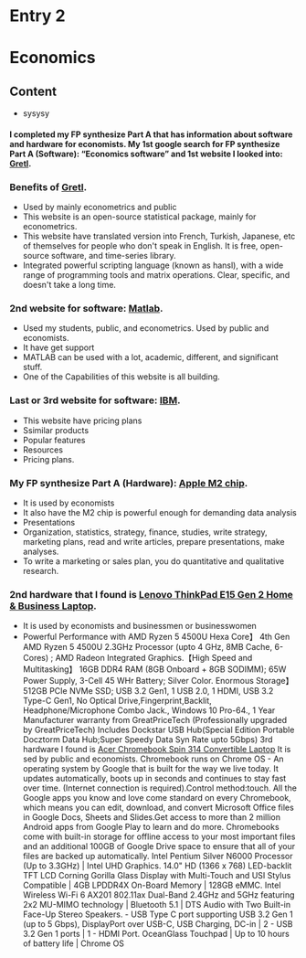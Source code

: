 # Entry 2
# Economics

## Content
* sysysy
#### I completed my FP synthesize Part A that has information about software and hardware for economists. My 1st google search for FP synthesize Part A (Software): “Economics software” and 1st website I looked into: [Gretl](https://gretl.sourceforge.net/). 

### Benefits of [Gretl](https://gretl.sourceforge.net/). 
* Used by mainly econometrics and public
* This website is an open-source statistical package, mainly for econometrics.
* This website have translated version into French, Turkish, Japanese, etc of themselves for people who don't speak in English. It is free, open-source software, and time-series library.
* Integrated powerful scripting language (known as hansl), with a wide range of programming tools and matrix operations. Clear, specific, and doesn't take a long time. 

### 2nd website for software: [Matlab](https://www.mathworks.com/products/matlab.html). 
* Used my students, public, and econometrics. Used by public and economists. 
* It have get support
* MATLAB can be used with a lot, academic, different, and significant stuff.
* One of the Capabilities of this website is all building.

### Last or 3rd website for software: [IBM](https://www.ibm.com/downloads/cas/XBZ7DOJM). 
* This website have pricing plans
* Ssimilar products
* Popular features
* Resources
* Pricing plans.

### My FP synthesize Part A (Hardware): [Apple M2 chip](https://encrypted-tbn0.gstatic.com/images?q=tbn:ANd9GcTaIyectOULM1gbVwQHqXN7Q5QzveLXssz5lSkL7nQVA&s). 
* It is used by economists
* It also have the M2 chip is powerful enough for demanding data analysis
* Presentations
* Organization, statistics, strategy, finance, studies, write strategy, marketing plans, read and write articles, prepare presentations, make analyses.
* To write a marketing or sales plan, you do quantitative and qualitative research.

### 2nd hardware that I found is [Lenovo ThinkPad E15 Gen 2 Home & Business Laptop](https://m.media-amazon.com/images/I/71hwpV5oXsL._AC_UF894,1000_QL80_.jpg).
* It is used by economists and businessmen or businesswomen
*  Powerful Performance with AMD Ryzen 5 4500U Hexa Core】 4th Gen AMD Ryzen 5 4500U 2.3GHz Processor (upto 4 GHz, 8MB Cache, 6-Cores) ; AMD Radeon Integrated Graphics.【High Speed and Multitasking】 16GB DDR4 RAM (8GB Onboard + 8GB SODIMM); 65W Power Supply, 3-Cell 45 WHr Battery; Silver Color. Enormous Storage】 512GB PCIe NVMe SSD; USB 3.2 Gen1, 1 USB 2.0, 1 HDMI, USB 3.2 Type-C Gen1, No Optical Drive,Fingerprint,Backlit, Headphone/Microphone Combo Jack., Windows 10 Pro-64., 1 Year Manufacturer warranty from GreatPriceTech (Professionally upgraded by GreatPriceTech) Includes Dockstar USB Hub(Special Edition Portable Docztorm Data Hub;Super Speedy Data Syn Rate upto 5Gbps) 3rd hardware I found is [Acer Chromebook Spin 314 Convertible Laptop](https://m.media-amazon.com/images/I/51soQu6K+FL.jpg) It is sed by public and economists. Chromebook runs on Chrome OS - An operating system by Google that is built for the way we live today. It updates automatically, boots up in seconds and continues to stay fast over time. (Internet connection is required).Control method:touch. All the Google apps you know and love come standard on every Chromebook, which means you can edit, download, and convert Microsoft Office files in Google Docs, Sheets and Slides.Get access to more than 2 million Android apps from Google Play to learn and do more. Chromebooks come with built-in storage for offline access to your most important files and an additional 100GB of Google Drive space to ensure that all of your files are backed up automatically. Intel Pentium Silver N6000 Processor (Up to 3.3GHz) | Intel UHD Graphics. 14.0" HD (1366 x 768) LED-backlit TFT LCD Corning Gorilla Glass Display with Multi-Touch and USI Stylus Compatible | 4GB LPDDR4X On-Board Memory | 128GB eMMC. Intel Wireless Wi-Fi 6 AX201 802.11ax Dual-Band 2.4GHz and 5GHz featuring 2x2 MU-MIMO technology | Bluetooth 5.1 | DTS Audio with Two Built-in Face-Up Stereo Speakers. - USB Type C port supporting USB 3.2 Gen 1 (up to 5 Gbps), DisplayPort over USB-C, USB Charging, DC-in | 2 - USB 3.2 Gen 1 ports | 1 - HDMI Port. OceanGlass Touchpad | Up to 10 hours of battery life | Chrome OS





